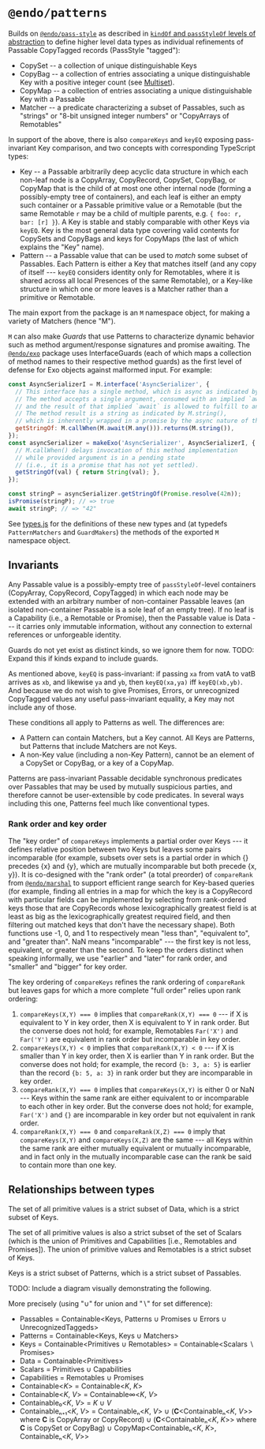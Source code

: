# `@endo/patterns`

Builds on [`@endo/pass-style`](https://www.npmjs.com/package/@endo/pass-style) as described in [`kindOf` and `passStyleOf` levels of abstraction](./docs/marshal-vs-patterns-level.md) to define higher level data types as individual refinements of Passable CopyTagged records (PassStyle "tagged"):
   - CopySet -- a collection of unique distinguishable Keys
   - CopyBag -- a collection of entries associating a unique distinguishable Key with a positive integer count (see [Multiset](https://en.wikipedia.org/wiki/Multiset)).
   - CopyMap -- a collection of entries associating a unique distinguishable Key with a Passable
   - Matcher -- a predicate characterizing a subset of Passables, such as "strings" or "8-bit unsigned integer numbers" or "CopyArrays of Remotables"

In support of the above, there is also `compareKeys` and `keyEQ` exposing pass-invariant Key comparison, and two concepts with corresponding TypeScript types:
   - Key -- a Passable arbitrarily deep acyclic data structure in which each non-leaf node is a CopyArray, CopyRecord, CopySet, CopyBag, or CopyMap that is the child of at most one other internal node (forming a possibly-empty tree of containers), and each leaf is either an empty such container or a Passable primitive value or a Remotable (but the same Remotable `r` may be a child of multiple parents, e.g. `{ foo: r, bar: [r] }`). A Key is stable and stably comparable with other Keys via `keyEQ`. Key is the most general data type covering valid contents for CopySets and CopyBags and keys for CopyMaps (the last of which explains the "Key" name).
   - Pattern -- a Passable value that can be used to *match* some subset of Passables. Each Pattern is either a Key that matches itself (and any copy of itself --- `keyEQ` considers identity only for Remotables, where it is shared across all local Presences of the same Remotable), or a Key-like structure in which one or more leaves is a Matcher rather than a primitive or Remotable.

The main export from the package is an `M` namespace object, for making a variety of Matchers (hence "M").

`M` can also make _Guards_ that use Patterns to characterize dynamic behavior such as method argument/response signatures and promise awaiting. The [`@endo/exo`](https://www.npmjs.com/package/@endo/exo) package uses InterfaceGuards (each of which maps a collection of method names to their respective method guards) as the first level of defense for Exo objects against malformed input. For example:
```js
const AsyncSerializerI = M.interface('AsyncSerializer', {
  // This interface has a single method, which is async as indicated by M.callWhen().
  // The method accepts a single argument, consumed with an implied `await` as indicated by M.await(),
  // and the result of that implied `await` is allowed to fulfill to any value per M.any().
  // The method result is a string as indicated by M.string(),
  // which is inherently wrapped in a promise by the async nature of the method.
  getStringOf: M.callWhen(M.await(M.any())).returns(M.string()),
});
const asyncSerializer = makeExo('AsyncSerializer', AsyncSerializerI, {
  // M.callWhen() delays invocation of this method implementation
  // while provided argument is in a pending state
  // (i.e., it is a promise that has not yet settled).
  getStringOf(val) { return String(val); },
});

const stringP = asyncSerializer.getStringOf(Promise.resolve(42n));
isPromise(stringP); // => true
await stringP; // => "42"
```

See [types.js](./src/types.js) for the definitions of these new types and (at typedefs `PatternMatchers` and `GuardMakers`) the methods of the exported `M` namespace object.

## Invariants

Any Passable value is a possibly-empty tree of `passStyleOf`-level containers (CopyArray, CopyRecord, CopyTagged) in which each node may be extended with an arbitrary number of non-container Passable leaves (an isolated non-container Passable is a sole leaf of an empty tree).
If no leaf is a Capability (i.e., a Remotable or Promise), then the Passable value is Data --- it carries only immutable information, without any connection to external references or unforgeable identity.

Guards do not yet exist as distinct kinds, so we ignore them for now. TODO: Expand this if kinds expand to include guards.

As mentioned above, `keyEQ` is pass-invariant: if passing `xa` from vatA to vatB arrives as `xb`, and likewise `ya` and `yb`, then `keyEQ(xa,ya)` iff `keyEQ(xb,yb)`. And because we do not wish to give Promises, Errors, or unrecognized CopyTagged values any useful pass-invariant equality, a Key may not include any of those.

These conditions all apply to Patterns as well. The differences are:
   * A Pattern can contain Matchers, but a Key cannot. All Keys are Patterns, but Patterns that include Matchers are not Keys.
   * A non-Key value (including a non-Key Pattern), cannot be an element of a CopySet or CopyBag, or a key of a CopyMap.

Patterns are pass-invariant Passable decidable synchronous predicates over Passables that may be used by mutually suspicious parties, and therefore cannot be user-extensible by code predicates. In several ways including this one, Patterns feel much like conventional types.

### Rank order and key order

The "key order" of `compareKeys` implements a partial order over Keys --- it defines relative position between two Keys but leaves some pairs incomparable (for example, subsets over sets is a partial order in which {} precedes {x} and {y}, which are mutually incomparable but both precede {x, y}).
It is co-designed with the "rank order" (a total preorder) of `compareRank` from [`@endo/marshal`](https://www.npmjs.com/package/@endo/marshal) to support efficient range search for Key-based queries (for example, finding all entries in a map for which the key is a CopyRecord with particular fields can be implemented by selecting from rank-ordered keys those that are CopyRecords whose lexicographically greatest field is at least as big as the lexicographically greatest required field, and then filtering out matched keys that don't have the necessary shape).
Both functions use -1, 0, and 1 to respectively mean "less than", "equivalent to", and "greater than".
NaN means "incomparable" --- the first key is not less, equivalent, or greater than the second.
To keep the orders distinct when speaking informally, we use "earlier" and "later" for rank order, and "smaller" and "bigger" for key order.

The key ordering of `compareKeys` refines the rank ordering of `compareRank` but leaves gaps for which a more complete "full order" relies upon rank ordering:
1. `compareKeys(X,Y) === 0` implies that `compareRank(X,Y) === 0` --- if X
   is equivalent to Y in key order, then X is equivalent to Y in rank order.
   But the converse does not hold; for example, Remotables `Far('X')` and
   `Far('Y')` are equivalent in rank order but incomparable in key order.
2. `compareKeys(X,Y) < 0` implies that `compareRank(X,Y) < 0` --- if X is
   smaller than Y in key order, then X is earlier than Y in rank order.
   But the converse does not hold; for example, the record `{b: 3, a: 5}`
   is earlier than the record `{b: 5, a: 3}` in rank order but they are
   incomparable in key order.
3. `compareRank(X,Y) === 0` implies that `compareKeys(X,Y)` is either
   0 or NaN --- Keys within the same rank are either equivalent to or
   incomparable to each other in key order. But the converse does not hold;
   for example, `Far('X')` and `{}` are incomparable in key order but not
   equivalent in rank order.
4. `compareRank(X,Y) === 0` and `compareRank(X,Z) === 0` imply that
   `compareKeys(X,Y)` and `compareKeys(X,Z)` are the same --- all Keys within
   the same rank are either mutually equivalent or mutually incomparable, and
   in fact only in the mutually incomparable case can the rank be said to
   contain more than one key.

## Relationships between types

The set of all primitive values is a strict subset of Data, which is a strict subset of Keys.

The set of all primitive values is also a strict subset of the set of Scalars (which is the union of Primitives and Capabilities [i.e., Remotables and Promises]). The union of primitive values and Remotables is a strict subset of Keys.

Keys is a strict subset of Patterns, which is a strict subset of Passables.

TODO: Include a diagram visually demonstrating the following.

More precisely (using "∪" for union and "∖" for set difference):
* Passables = Containable\<Keys, Patterns ∪ Promises ∪ Errors ∪ UnrecognizedTaggeds>
* Patterns = Containable\<Keys, Keys ∪ Matchers>
* Keys = Containable\<Primitives ∪ Remotables> = Containable\<Scalars ∖ Promises>
* Data = Containable\<Primitives>
* Scalars = Primitives ∪ Capabilities
* Capabilities = Remotables ∪ Promises
* Containable\<_K_> = Containable\<_K_, _K_>
* Containable\<_K_, _V_> = Containable∞\<_K_, _V_>
* Containable₀\<_K_, _V_> = _K_ ∪ _V_
* Containableₙ₊₁\<_K_, _V_> = Containableₙ\<_K_, _V_> ∪ (**C**\<Containableₙ\<_K_, _V_>> where **C** is CopyArray or CopyRecord) ∪ (**C**\<Containableₙ\<_K_, _K_>> where **C** is CopySet or CopyBag) ∪ CopyMap\<Containableₙ\<_K_, _K_>, Containableₙ\<_K_, _V_>>

